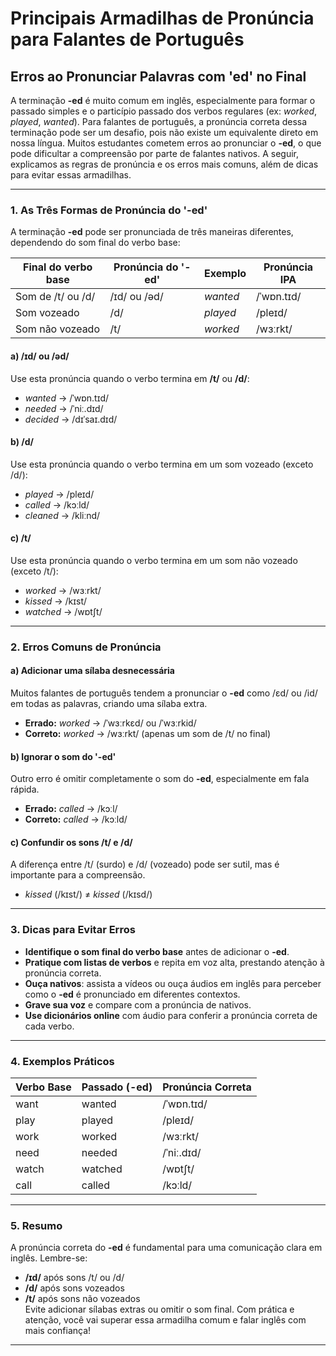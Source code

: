
# Principais Armadilhas de Pronúncia para Falantes de Português  
## Erros ao Pronunciar Palavras com 'ed' no Final

A terminação **-ed** é muito comum em inglês, especialmente para formar o passado simples e o particípio passado dos verbos regulares (ex: *worked*, *played*, *wanted*). Para falantes de português, a pronúncia correta dessa terminação pode ser um desafio, pois não existe um equivalente direto em nossa língua. Muitos estudantes cometem erros ao pronunciar o **-ed**, o que pode dificultar a compreensão por parte de falantes nativos. A seguir, explicamos as regras de pronúncia e os erros mais comuns, além de dicas para evitar essas armadilhas.

---

### 1. As Três Formas de Pronúncia do '-ed'

A terminação **-ed** pode ser pronunciada de três maneiras diferentes, dependendo do som final do verbo base:

| Final do verbo base | Pronúncia do '-ed' | Exemplo      | Pronúncia IPA   |
|---------------------|-------------------|--------------|-----------------|
| Som de /t/ ou /d/   | /ɪd/ ou /əd/      | *wanted*     | /ˈwɒn.tɪd/      |
| Som vozeado         | /d/               | *played*     | /pleɪd/         |
| Som não vozeado     | /t/               | *worked*     | /wɜːrkt/        |

#### a) **/ɪd/ ou /əd/**  
Use esta pronúncia quando o verbo termina em **/t/** ou **/d/**:  
- *wanted* → /ˈwɒn.tɪd/  
- *needed* → /ˈniː.dɪd/  
- *decided* → /dɪˈsaɪ.dɪd/  

#### b) **/d/**  
Use esta pronúncia quando o verbo termina em um som vozeado (exceto /d/):  
- *played* → /pleɪd/  
- *called* → /kɔːld/  
- *cleaned* → /kliːnd/  

#### c) **/t/**  
Use esta pronúncia quando o verbo termina em um som não vozeado (exceto /t/):  
- *worked* → /wɜːrkt/  
- *kissed* → /kɪst/  
- *watched* → /wɒtʃt/  

---

### 2. Erros Comuns de Pronúncia

#### **a) Adicionar uma sílaba desnecessária**
Muitos falantes de português tendem a pronunciar o **-ed** como /ɛd/ ou /id/ em todas as palavras, criando uma sílaba extra.  
- **Errado:** *worked* → /ˈwɜːrkɛd/ ou /ˈwɜːrkid/  
- **Correto:** *worked* → /wɜːrkt/ (apenas um som de /t/ no final)

#### **b) Ignorar o som do '-ed'**
Outro erro é omitir completamente o som do **-ed**, especialmente em fala rápida.  
- **Errado:** *called* → /kɔːl/  
- **Correto:** *called* → /kɔːld/

#### **c) Confundir os sons /t/ e /d/**
A diferença entre /t/ (surdo) e /d/ (vozeado) pode ser sutil, mas é importante para a compreensão.  
- *kissed* (/kɪst/) ≠ *kissed* (/kɪsd/)

---

### 3. Dicas para Evitar Erros

- **Identifique o som final do verbo base** antes de adicionar o **-ed**.
- **Pratique com listas de verbos** e repita em voz alta, prestando atenção à pronúncia correta.
- **Ouça nativos**: assista a vídeos ou ouça áudios em inglês para perceber como o **-ed** é pronunciado em diferentes contextos.
- **Grave sua voz** e compare com a pronúncia de nativos.
- **Use dicionários online** com áudio para conferir a pronúncia correta de cada verbo.

---

### 4. Exemplos Práticos

| Verbo Base | Passado (-ed) | Pronúncia Correta |
|------------|---------------|-------------------|
| want       | wanted        | /ˈwɒn.tɪd/        |
| play       | played        | /pleɪd/           |
| work       | worked        | /wɜːrkt/          |
| need       | needed        | /ˈniː.dɪd/        |
| watch      | watched       | /wɒtʃt/           |
| call       | called        | /kɔːld/           |

---

### 5. Resumo

A pronúncia correta do **-ed** é fundamental para uma comunicação clara em inglês. Lembre-se:  
- **/ɪd/** após sons /t/ ou /d/  
- **/d/** após sons vozeados  
- **/t/** após sons não vozeados  
Evite adicionar sílabas extras ou omitir o som final. Com prática e atenção, você vai superar essa armadilha comum e falar inglês com mais confiança!

---
```